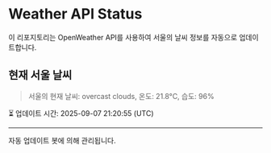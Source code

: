 
# Weather API Status

이 리포지토리는 OpenWeather API를 사용하여 서울의 날씨 정보를 자동으로 업데이트합니다.

## 현재 서울 날씨
> 서울의 현재 날씨: overcast clouds, 온도: 21.8°C, 습도: 96%

⏳ 업데이트 시간: 2025-09-07 21:20:55 (UTC)

---
자동 업데이트 봇에 의해 관리됩니다.
